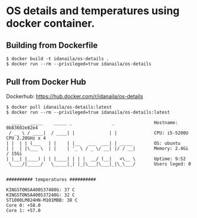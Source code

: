 # OS details and temperatures using docker container.

## Building from Dockerfile
```
$ docker build -t idanaila/os-details .
$ docker run --rm --privileged=true idanaila/os-details
```
## Pull from Docker Hub

Dockerhub:
https://hub.docker.com/r/idanaila/os-details

```
$ docker pull idanaila/os-details:latest
$ docker run --rm --privileged=true idanaila/os-details:latest

  ____   _____    _____ _               _               Hostname: 0b83602e82e4
 / __ \ / ____|  / ____| |             | |              CPU: i5-5200U CPU 2.20GHz x 4
| |  | | (___   | |    | |__   ___  ___| | _____        OS: ubuntu
| |  | |\___ \  | |    | '_ \ / _ \/ __| |/ / __|       Memory: 2.4Gi / 15Gi
| |__| |____) | | |____| | | |  __/ (__|   <\__ \       Uptime: 9:52
 \____/|_____/   \_____|_| |_|\___|\___|_|\_\___/       Users loged: 0


########## temperatures ##########

KINGSTONSA400S37480G: 37 C
KINGSTONSA400S37240G: 32 C
ST1000LM024HN-M101MBB: 38 C
Core 0: +58.0
Core 1: +57.0

```

